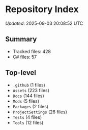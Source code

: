 # Repository Index

_Updated_: 2025-09-03 20:08:52 UTC

## Summary
- Tracked files: 428
- C# files: 57

## Top-level
- `.github` (1 files)
- `Assets` (223 files)
- `Docs` (144 files)
- `Mods` (5 files)
- `Packages` (2 files)
- `ProjectSettings` (26 files)
- `Tests` (4 files)
- `Tools` (12 files)

